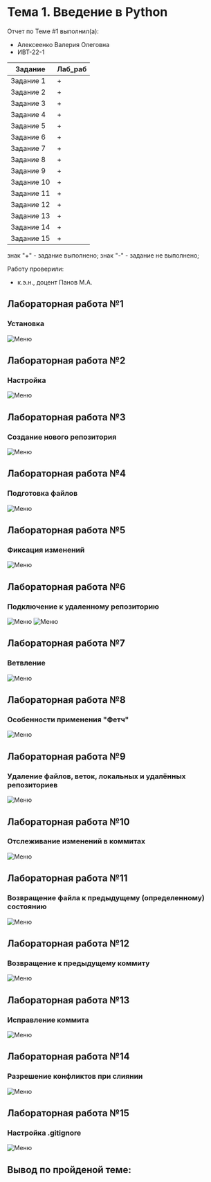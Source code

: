 # Тема 1. Введение в Python
Отчет по Теме #1 выполнил(а):
- Алексеенко Валерия Олеговна
- ИВТ-22-1

| Задание | Лаб_раб |
| ------ | ------ |
| Задание 1 | + |
| Задание 2 | + |
| Задание 3 | + |
| Задание 4 | + |
| Задание 5 | + |
| Задание 6 | + |
| Задание 7 | + |
| Задание 8 | + |
| Задание 9 | + |
| Задание 10 | + |
| Задание 11 | + |
| Задание 12 | + |
| Задание 13 | + |
| Задание 14 | + |
| Задание 15 | + |

знак "+" - задание выполнено; знак "-" - задание не выполнено;

Работу проверили:
- к.э.н., доцент Панов М.А.

## Лабораторная работа №1

### Установка
![Меню](pic/lab_1.png)

## Лабораторная работа №2

### Настройка
![Меню](pic/lab_2.png)

## Лабораторная работа №3

### Создание нового репозитория
![Меню](pic/lab_3.png)

## Лабораторная работа №4

### Подготовка файлов
![Меню](pic/lab_4.png)

## Лабораторная работа №5

### Фиксация изменений
![Меню](pic/lab_5.png)

## Лабораторная работа №6

### Подключение к удаленному репозиторию
![Меню](pic/lab_6-1.png)
![Меню](pic/lab_6-2.png)

## Лабораторная работа №7

### Ветвление
![Меню](pic/lab_7.png)

## Лабораторная работа №8

### Особенности применения "Фетч"
![Меню](pic/lab_8.png)

## Лабораторная работа №9

### Удаление файлов, веток, локальных и удалённых репозиториев
![Меню](pic/lab_9.png)

## Лабораторная работа №10

### Отслеживание изменений в коммитах
![Меню](pic/lab_10.png)

## Лабораторная работа №11

### Возвращение файла к предыдущему (определенному) состоянию
![Меню](pic/lab_11.png)

## Лабораторная работа №12

### Возвращение к предыдущему коммиту
![Меню](pic/lab_12.png)

## Лабораторная работа №13

### Исправление коммита
![Меню](pic/lab_13l.png)

## Лабораторная работа №14

### Разрешение конфликтов при слиянии
![Меню](pic/lab_14.png)

## Лабораторная работа №15

### Настройка .gitignore
![Меню](pic/lab_15.png)

## Вывод по пройденой теме:
